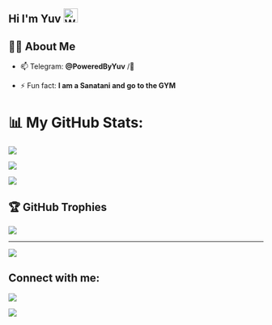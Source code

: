 ## Hi I'm Yuv <img src="https://user-images.githubusercontent.com/1303154/88677602-1635ba80-d120-11ea-84d8-d263ba5fc3c0.gif" width="28px" alt="Whats Up">

## 🙋‍♂️ About Me

- 📫  Telegram: **@PoweredByYuv** /:shark:

- ⚡ Fun fact: **I am a Sanatani and go to the GYM**

# 📊 My GitHub Stats:

![](https://github-readme-stats.vercel.app/api?username=Husbando&theme=swift&hide_border=true&include_all_commits=true&count_private=true)<br/>

![](https://github-readme-streak-stats.herokuapp.com/?user=Husbandoo&theme=swift&hide_border=true)<br/>

![](https://github-readme-stats.vercel.app/api/top-langs/?username=Husbandoo&theme=swift&hide_border=true&include_all_commits=true&count_private=true&layout=compact)

## 🏆 GitHub Trophies

![](https://github-profile-trophy.vercel.app/?username=zomroo&theme=chalk&no-frame=true&no-bg=false&margin-w=4)

---

[![](https://visitcount.itsvg.in/api?id=zomroo&icon=0&color=0)](https://visitcount.itsvg.in)

<!-- Proudly created with GPRM ( https://gprm.itsvg.in ) -->

## Connect with me:

<p align="left">

    

<a href ="[https://open.spotify.com/user/31fluksoiwabj5x5h6inkeoljlhq](https://open.spotify.com/user/31u5njz4tr635omh4uguzsnv3c5m?si=QeD49jGtQES0mIiTZpTiVA)"><img src="https://img.icons8.com/fluency/48/000000/spotify.png"/> </a>

<a href ="https://www.instagram.com/iflexuv/"><img src="https://img.icons8.com/fluent/48/000000/instagram-new.png"/></a>
